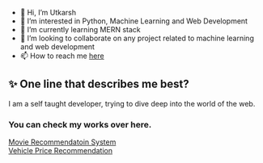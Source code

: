 - 👋 Hi, I’m Utkarsh
- 👀 I’m interested in Python, Machine Learning and Web Development
- 🌱 I’m currently learning MERN stack
- 💞️ I’m looking to collaborate on any project related to machine learning and web development
- 📫 How to reach me [here](https://www.linkedin.com/in/utkarsh-sharma-81a9a4175/
)
<!---
utkarsh-27-sharma/utkarsh-27-sharma is a ✨ special ✨ repository because its `README.md` (this file) appears on your GitHub profile.
You can click the Preview link to take a look at your changes.
--->

## :sparkles: One line that describes me best?

I am a self taught developer, trying to dive deep into the world of the web.

### You can check my works over here.
[Movie Recommendatoin System](https://movies-recommender-sys.herokuapp.com/) <br>
[Vehicle Price Recommendation](https://vehiclepricepredictor.herokuapp.com/)
